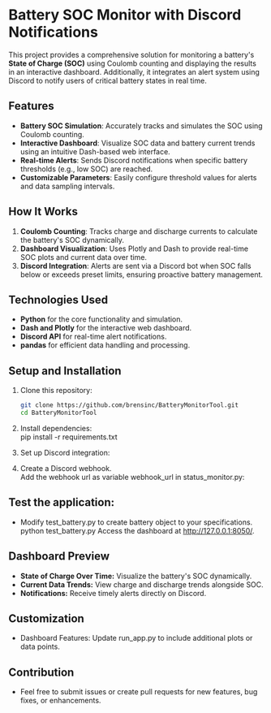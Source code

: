 # Battery SOC Monitor with Discord Notifications

This project provides a comprehensive solution for monitoring a battery's **State of Charge (SOC)** using Coulomb counting and displaying the results in an interactive dashboard. Additionally, it integrates an alert system using Discord to notify users of critical battery states in real time.

## Features
- **Battery SOC Simulation**: Accurately tracks and simulates the SOC using Coulomb counting.
- **Interactive Dashboard**: Visualize SOC data and battery current trends using an intuitive Dash-based web interface.
- **Real-time Alerts**: Sends Discord notifications when specific battery thresholds (e.g., low SOC) are reached.
- **Customizable Parameters**: Easily configure threshold values for alerts and data sampling intervals.

## How It Works
1. **Coulomb Counting**: Tracks charge and discharge currents to calculate the battery's SOC dynamically.
2. **Dashboard Visualization**: Uses Plotly and Dash to provide real-time SOC plots and current data over time.
3. **Discord Integration**: Alerts are sent via a Discord bot when SOC falls below or exceeds preset limits, ensuring proactive battery management.

## Technologies Used
- **Python** for the core functionality and simulation.
- **Dash and Plotly** for the interactive web dashboard.
- **Discord API** for real-time alert notifications.
- **pandas** for efficient data handling and processing.

## Setup and Installation
1. Clone this repository: <br>
   ```bash
   git clone https://github.com/brensinc/BatteryMonitorTool.git
   cd BatteryMonitorTool


2. Install dependencies: <br>
   pip install -r requirements.txt
   
3. Set up Discord integration:

4. Create a Discord webhook. <br>
   Add the webhook url as variable webhook_url in status_monitor.py:

## Test the application:
- Modify test_battery.py to create battery object to your specifications. <br>
   python test_battery.py
   Access the dashboard at http://127.0.0.1:8050/.

## Dashboard Preview
- **State of Charge Over Time:** Visualize the battery's SOC dynamically.
- **Current Data Trends:** View charge and discharge trends alongside SOC.
- **Notifications:** Receive timely alerts directly on Discord.

## Customization
- Dashboard Features: Update run_app.py to include additional plots or data points.

## Contribution
- Feel free to submit issues or create pull requests for new features, bug fixes, or enhancements.
